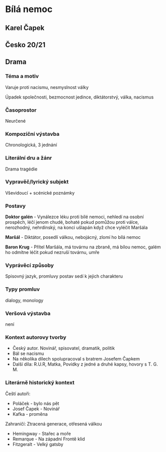 # Bílá nemoc
## Karel Čapek
## Česko 20/21
## Drama

### Téma a motiv
Varuje proti nacismu, nesmyslnost války

Úpadek společnosti, bezmocnost jedince, diktátorstvý, válka, nacismus 
### Časoprostor
Neurčené 
### Kompoziční výstavba
Chronologická, 3 jednání
### Literální dru a žánr
Drama tragédie
### Vypravěč/lyrický subjekt
Vševidoucí + scénické poznámky
### Postavy
**Doktor galén** - Vynálezce léku proti bílé nemoci, nehledí na osobní prospěch, léčí jenom chudé, bohaté pokud pomůžou proti válce, nerozhodný, nehrdinský, na konci ušlapán když chce vyléčit Maršála

**Maršál** - Diktátor, posedlí válkou, nebojácný, zlomí ho bílá nemoc

**Baron Krug** - Přítel Maršála, má továrnu na zbraně, má bílou nemoc, galém ho odmítne léčit pokud nezruší továrnu, umře

### Vyprávěcí způsoby
Spisovný jazyk, promluvy postav sedí k jejich charakteru
### Typy promluv
dialogy, monology
### Veršová výstavba
není
### Kontext autorovy tvorby
* Český autor. Novinář, spisovatel, dramatik, politik
* Bál se nacismu
* Na několika dílech spolupracoval s bratrem Josefem Čapkem
* Další díla: R.U.R, Matka, Povídky z jedné a druhé kapsy, hovory s T. G. M.
### Literárně historický kontext
Čeští autoři:
* Poláček - bylo nás pět
* Josef Čapek - Novinář
* Kafka - proměna

Zahraničí: Ztracená generace, otřesená válkou
* Hemingway - Stařec a moře
* Remarque - Na západní Frontě klid
* Fitzgeralt - Velký gatsby
